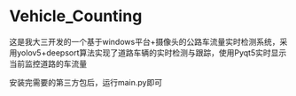 # Vehicle_Counting
这是我大三开发的一个基于windows平台+摄像头的公路车流量实时检测系统，采用yolov5+deepsort算法实现了道路车辆的实时检测与跟踪，使用Pyqt5实时显示当前监控道路的车流量

安装完需要的第三方包后，运行main.py即可
